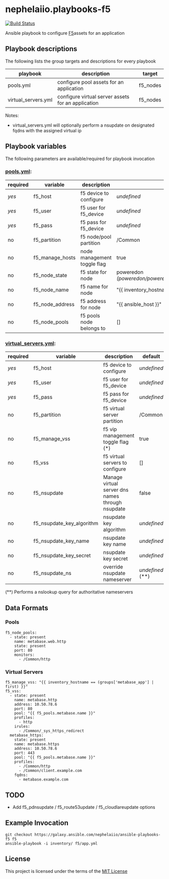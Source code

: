 # nephelaiio.playbooks-f5

[![Build Status](https://travis-ci.org/nephelaiio/ansible-playbooks-f5.svg?branch=master)](https://travis-ci.org/nephelaiio/ansible-playbooks-f5)

Ansible playbook to configure [F5](https://f5.com)assets for an application 

## Playbook descriptions

The following lists the group targets and descriptions for every playbook

| playbook            | description                                        | target   |
| ---                 | ---                                                | ---      |
| pools.yml           | configure pool assets for an application           | f5_nodes |
| virtual_servers.yml | configure virtual server assets for an application | f5_nodes |

Notes:
* virtual_servers.yml will optionally perform a nsupdate on designated fqdns with the assigned virtual ip

## Playbook variables

The following parameters are available/required for playbook invocation

### [pools.yml](pools.yml):
| required | variable        | description                  | default                                                         |
| ---      | ---             | ---                          | ---                                                             |
| *yes*    | f5_host         | f5 device to configure       | _undefined_                                                     |
| *yes*    | f5_user         | f5 user for f5_device        | _undefined_                                                     |
| *yes*    | f5_pass         | f5 pass for f5_device        | _undefined_                                                     |
| no       | f5_partition    | f5 node/pool partition       | /Common                                                         |
| no       | f5_manage_hosts | node management  toggle flag | true                                                            |
| no       | f5_node_state   | f5 state for node            | poweredon *(poweredon/poweredoff/absent/present/shutdownguest)* |
| no       | f5_node_name    | f5 name for node             | "{{ inventory_hostname }}"                                      |
| no       | f5_node_address | f5 address for node          | "{{ ansible_host }}"                                            |
| no       | f5_node_pools   | f5 pools node belongs to     | []                                                              |

### [virtual_servers.yml](pools.yml):
| required | variable                  | description                                      | default          |
| ---      | ---                       | ---                                              | ---              |
| *yes*    | f5_host                   | f5 device to configure                           | _undefined_      |
| *yes*    | f5_user                   | f5 user for f5_device                            | _undefined_      |
| *yes*    | f5_pass                   | f5 pass for f5_device                            | _undefined_      |
| no       | f5_partition              | f5 virtual server partition                      | /Common          |
| no       | f5_manage_vss             | f5 vip management  toggle flag (*)               | true             |
| no       | f5_vss                    | f5 virtual servers to configure                  | []               |
| no       | f5_nsupdate               | Manage virtual server dns names through nsupdate | false            |
| no       | f5_nsupdate_key_algorithm | nsupdate key algorithm                           | _undefined_      |
| no       | f5_nsupdate_key_name      | nsupdate key name                                | _undefined_      |
| no       | f5_nsupdate_key_secret    | nsupdate key secret                              | _undefined_      |
| no       | f5_nsupdate_ns            | override nsupdate nameserver                     | _undefined_ (**) |

(**) Performs a nslookup query for authoritative nameservers

## Data Formats

### Pools
```{yaml}
f5_node_pools:
  - state: present
    name: metabase.web.http
    state: present
    port: 80
    monitors:
      - /Common/http
```

### Virtual Servers

```{yaml}
f5_manage_vss: "{{ inventory_hostname == (groups['metabase_app'] | first) }}"
f5_vss:
  - state: present
    name: metabase.http
    address: 10.50.78.6
    port: 80
    pool: "{{ f5_pools.metabase.name }}"
    profiles:
      - http
    irules:
      - /Common/_sys_https_redirect
  metabase_https:
    state: present
    name: metabase.https
    address: 10.50.78.6
    port: 443
    pool: "{{ f5_pools.metabase.name }}"
    profiles:
      - /Common/http
      - /Common/client.example.com
    fqdns:
      - metabase.example.com
```

## TODO

* Add f5_pdnsupdate / f5_route53update / f5_cloudlareupdate options

## Example Invocation

```
git checkout https://galaxy.ansible.com/nephelaiio/ansible-playbooks-f5 f5
ansible-playbook -i inventory/ f5/app.yml
```

## License

This project is licensed under the terms of the [MIT License](/LICENSE)
